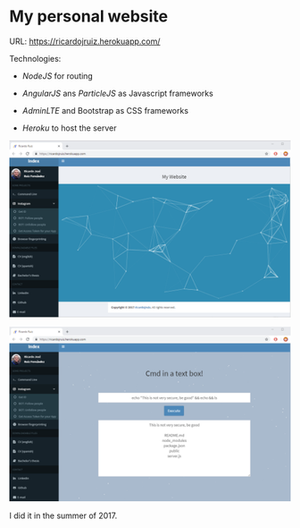 # My personal website

URL: https://ricardojruiz.herokuapp.com/

Technologies: 

- *NodeJS* for routing 

- *AngularJS* ans *ParticleJS* as Javascript frameworks

- *AdminLTE* and Bootstrap as CSS frameworks 

- *Heroku* to host the server 


![Screenshot](images/Screenshot_1.png)

![Screenshot](images/Screenshot_2.png)



I did it in the summer of 2017. 
